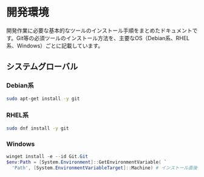 # 開発環境

開発作業に必要な基本的なツールのインストール手順をまとめたドキュメントです。Git等の必須ツールのインストール方法を、主要なOS（Debian系、RHEL系、Windows）ごとに記載しています。

## システムグローバル
### Debian系
```bash
sudo apt-get install -y git
```

### RHEL系
```bash
sudo dnf install -y git
```

### Windows
```powershell
winget install -e --id Git.Git
$env:Path = [System.Environment]::GetEnvironmentVariable( `
  'Path', [System.EnvironmentVariableTarget]::Machine) # インストール直後にGitをすぐ使えるように、システムレベルのPath環境変数を現在のPowerShellセッションに反映
```
